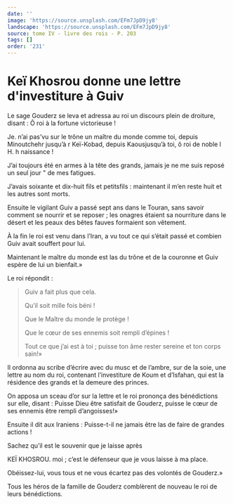 ```yaml
---
date: ''
image: 'https://source.unsplash.com/EFm7JpD9jy8'
landscape: 'https://source.unsplash.com/EFm7JpD9jy8'
source: tome IV - livre des rois - P. 203
tags: []
order: '231'
---
```


# Keï Khosrou donne une lettre d'investiture à Guiv

Le sage Gouderz se leva et adressa au roi un discours plein de droiture, disant : Ô roi à la fortune victorieuse !

Je. n’ai pas’vu sur le trône un maître du monde comme toi, depuis Minoutchehr jusqu’à r Keï-Kobad, depuis Kaousjusqu’à toi, ô roi de noble l H. h naissance !

J’ai toujours été en armes à la tête des grands, jamais je ne me suis reposé un seul jour " de mes fatigues.

J’avais soixante et dix-huit fils et petitsfils : maintenant il m’en reste huit et les autres sont morts.

Ensuite le vigilant Guiv a passé sept ans dans le Touran, sans savoir comment se nourrir et se reposer ; les onagres étaient sa nourriture dans le désert et les peaux des bêtes fauves formaient son vêtement.

À la fin le roi est venu dans l’Iran, a vu tout ce qui s’était passé et combien Guiv avait souffert pour lui.

Maintenant le maître du monde est las du trône et de la couronne et Guiv espère de lui un bienfait.»

Le roi répondit :

> Guiv a fait plus que cela.
>
> Qu’il soit mille fois béni !
>
> Que le Maître du monde le protège !
>
> Que le cœur de ses ennemis soit rempli d’épines !
>
> Tout ce que j’ai est à toi ; puisse ton âme rester sereine et ton corps sain!»

Il ordonna au scribe d’écrire avec du musc et de l’ambre, sur de la soie, une lettre au nom du roi, contenant l’investiture de Koum et d’Isfahan, qui est la résidence des grands et la demeure des princes.

On apposa un sceau d’or sur la lettre et le roi prononça des bénédictions sur elle, disant : Puisse Dieu être satisfait de Gouderz, puisse le cœur de ses ennemis être rempli d’angoisses!»

Ensuite il dit aux Iraniens : Puisse-t-il ne jamais être las de faire de grandes actions !

Sachez qu’il est le souvenir que je laisse après

KEÏ KHOSROU. moi ; c’est le défenseur que je vous laisse à ma place.

Obéissez-lui, vous tous et ne vous écartez pas des volontés de Gouderz.»

Tous les héros de la famille de Gouderz comblèrent de nouveau le roi de leurs bénédictions.
